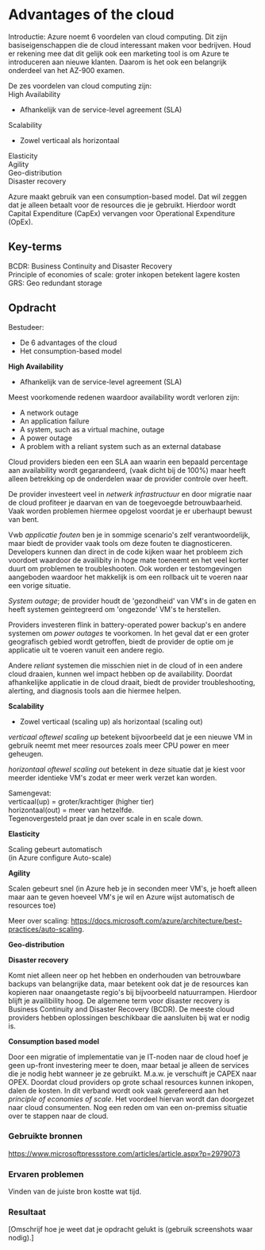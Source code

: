 # Advantages of the cloud

Introductie:
Azure noemt 6 voordelen van cloud computing. Dit zijn basiseigenschappen die de cloud interessant maken voor bedrijven. Houd er rekening mee dat dit gelijk ook een marketing tool is om Azure te introduceren aan nieuwe klanten. Daarom is het ook een belangrijk onderdeel van het AZ-900 examen.

De zes voordelen van cloud computing zijn:  
High Availability
* Afhankelijk van de service-level agreement (SLA)

Scalability  
* Zowel verticaal als horizontaal 

Elasticity  
Agility  
Geo-distribution  
Disaster recovery  

Azure maakt gebruik van een consumption-based model. Dat wil zeggen dat je alleen betaalt voor de resources die je gebruikt. Hierdoor wordt Capital Expenditure (CapEx) vervangen voor Operational Expenditure (OpEx).

## Key-terms
BCDR: Business Continuity and Disaster Recovery  
Principle of economies of scale: groter inkopen betekent lagere kosten  
GRS: Geo redundant storage  


## Opdracht

Bestudeer:
* De 6 advantages of the cloud  
* Het consumption-based model

**High Availability**
* Afhankelijk van de service-level agreement (SLA)  

Meest voorkomende redenen waardoor availability wordt verloren zijn:  
* A network outage  
* An application failure  
* A system, such as a virtual machine, outage  
* A power outage  
* A problem with a reliant system such as an external database

Cloud providers bieden een een SLA aan waarin een bepaald percentage aan availability wordt gegarandeerd, (vaak dicht bij de 100%) maar heeft alleen betrekking op de onderdelen waar de provider controle over heeft.

De provider investeert veel in *netwerk infrastructuur* en door migratie naar de cloud profiteer je daarvan en van de toegevoegde betrouwbaarheid. Vaak worden problemen hiermee opgelost voordat je er uberhaupt bewust van bent. 

Vwb *applicatie fouten* ben je in sommige scenario's zelf verantwoordelijk, maar biedt de provider vaak tools om deze fouten te diagnosticeren. Developers kunnen dan direct in de code kijken waar het probleem zich voordoet waardoor de availibity in hoge mate toeneemt en het veel korter duurt om problemen te troubleshooten. Ook worden er testomgevingen aangeboden waardoor het makkelijk is om een rollback uit te voeren naar een vorige situatie.

*System outage*; de provider houdt de 'gezondheid' van VM's in de gaten en heeft systemen geintegreerd om 'ongezonde' VM's te herstellen.

Providers investeren flink in battery-operated power backup's en andere systemen om *power outages* te voorkomen. In het geval dat er een groter geografisch gebied wordt getroffen, biedt de provider de optie om je applicatie uit te voeren vanuit een andere regio.

Andere *reliant* systemen die misschien niet in de cloud of in een andere cloud draaien, kunnen wel impact hebben op de availability. Doordat afhankelijke applicatie in de cloud draait, biedt de provider troubleshooting, alerting, and diagnosis tools aan die hiermee helpen.

**Scalability**
* Zowel verticaal (scaling up) als horizontaal (scaling out)

*verticaal oftewel scaling up* betekent bijvoorbeeld dat je een nieuwe VM in gebruik neemt met meer resources zoals meer CPU power en meer geheugen.

*horizontaal oftewel scaling out* betekent in deze situatie dat je kiest voor meerder identieke VM's zodat er meer werk verzet kan worden.

Samengevat:  
verticaal(up) = groter/krachtiger (higher tier)  
horizontaal(out) = meer van hetzelfde.  
Tegenovergesteld praat je dan over scale in en scale down.

**Elasticity**  

Scaling gebeurt automatisch  
(in Azure configure Auto-scale)

**Agility**  

Scalen gebeurt snel
(in Azure heb je in seconden meer VM's, je hoeft alleen maar aan te geven hoeveel VM's je wil en Azure wijst automatisch de resources toe)

Meer over scaling: https://docs.microsoft.com/azure/architecture/best-practices/auto-scaling.

**Geo-distribution** 


**Disaster recovery**  

Komt niet alleen neer op het hebben en onderhouden van betrouwbare backups van belangrijke data, maar betekent ook dat je de resources kan kopieren naar onaangetaste regio's bij bijvoorbeeld natuurrampen. Hierdoor blijft je availibility hoog. De algemene term voor disaster recovery is Business Continuity and Disaster Recovery (BCDR). De meeste cloud providers hebben oplossingen beschikbaar die aansluiten bij wat er nodig is.

**Consumption based model**

Door een migratie of implementatie van je IT-noden naar de cloud hoef je geen up-front investering meer te doen, maar betaal je alleen de services die je nodig hebt wanneer je ze gebruikt. M.a.w. je verschuift je CAPEX naar OPEX. Doordat cloud providers op grote schaal resources kunnen inkopen, dalen de kosten. In dit verband wordt ook vaak gerefereerd aan het *principle of economies of scale*. Het voordeel hiervan wordt dan doorgezet naar cloud consumenten. Nog een reden om van een on-premiss situatie over te stappen naar de cloud. 

### Gebruikte bronnen
https://www.microsoftpressstore.com/articles/article.aspx?p=2979073

### Ervaren problemen
Vinden van de juiste bron kostte wat tijd.

### Resultaat
[Omschrijf hoe je weet dat je opdracht gelukt is (gebruik screenshots waar nodig).]
